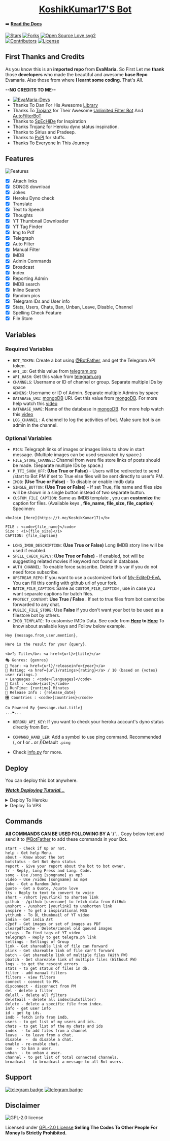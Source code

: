 <h1 align="center">
  <b><a href="https://KoshikKumar17.github.io/My-EditeD-EvA/bot">KoshikKumar17'S Bot</a></b>
</h1>



➡️ **[Read the Docs](https://KoshikKumar17.github.io/My-EditeD-EvA)**



[![Stars](https://img.shields.io/github/stars/KoshikKumar17/My-EditeD-EvA?style=flat-square&color=yellow)](https://github.com/KoshikKumar17/My-EditeD-EvA/stargazers)
[![Forks](https://img.shields.io/github/forks/KoshikKumar17/My-EditeD-EvA?style=flat-square&color=orange)](https://github.com/KoshikKumar17/My-EditeD-EvA/fork)
[![Open Source Love svg2](https://badges.frapsoft.com/os/v2/open-source.svg?v=103)](https://github.com/KoshikKumar17/My-EditeD-EvA)   
[![Contributors](https://img.shields.io/github/contributors/KoshikKumar17/My-EditeD-EvA?style=flat-square&color=green)](https://github.com/KoshikKumar17/My-EditeD-EvA)
[![License](https://img.shields.io/badge/License-GPL-blue)](https://github.com/KoshikKumar17/My-EditeD-EvA/blob/main/LICENSE)

## First Thanks and Credits
As you know this is an **imported repo** from **EvaMaria.** So First Let me **thank** those **developers** who made the beautiful and awesome **base Repo** Evamaria. Also those from where **I learnt some coding**.
That's All. 

**--NO CREDITS TO ME--**

- [![EvaMaria-Devs](https://img.shields.io/static/v1?label=EvaMaria&message=devs&color=critical)](https://telegram.dog/EvaMariaDevs)
 - Thanks To Dan For His Awesome [Library](https://github.com/pyrogram/pyrogram)
 - Thanks To [Trojanz](https://github.com/trojanzhex) for Their Awesome [Unlimited Filter Bot](https://github.com/TroJanzHEX/Unlimited-Filter-Bot) And [AutoFilterBoT](https://github.com/trojanzhex/auto-filter-bot)
 - Thanks to [SpEcHiDe](https://t.me/SpEcHlDe) for Inspiration
 - Thanks Trojanz for Heroku dyno status inspiration.
 - Thanks to Sirius and Pradeep.
 - Thanks to [PyPI](https://PyPI.org) for stuffs.
 - Thanks To Everyone In This Journey


## Features

![Features](https://telegra.ph/file/1f16236a1f9e3801abd91.jpg)

- [x] Attach links
- [x] SONGS download
- [x] Jokes
- [x] Heroku Dyno check
- [x] Translate
- [x] Text to Speech
- [x] Thoughts
- [x] YT Thumbnail Downloader
- [x] YT Tag Finder
- [x] Img to Pdf
- [x] Telegraph
- [x] Auto Filter
- [x] Manual Filter
- [x] IMDB
- [x] Admin Commands
- [x] Broadcast
- [x] Index
- [x] Reporting Admin
- [x] IMDB search
- [x] Inline Search
- [x] Random pics
- [x] Telegram IDs and User info 
- [x] Stats, Users, Chats, Ban, Unban, Leave, Disable, Channel
- [x] Spelling Check Feature
- [x] File Store

## Variables


### Required Variables
* `BOT_TOKEN`: Create a bot using [@BotFather](https://telegram.dog/BotFather), and get the Telegram API token.
* `API_ID`: Get this value from [telegram.org](https://my.telegram.org/apps)
* `API_HASH`: Get this value from [telegram.org](https://my.telegram.org/apps)
* `CHANNELS`: Username or ID of channel or group. Separate multiple IDs by space
* `ADMINS`: Username or ID of Admin. Separate multiple Admins by space
* `DATABASE_URI`: [mongoDB](https://www.mongodb.com) URI. Get this value from [mongoDB](https://www.mongodb.com). For more help watch this [video](https://youtu.be/1G1XwEOnxxo)
* `DATABASE_NAME`: Name of the database in [mongoDB](https://www.mongodb.com). For more help watch this [video](https://youtu.be/1G1XwEOnxxo)
* `LOG_CHANNEL` : A channel to log the activities of bot. Make sure bot is an admin in the channel.
### Optional Variables
* `PICS`: Telegraph links of images or images links to show in start message. (Multiple images can be used separated by space.)
* `FILE_STORE_CHANNEL`: Channel from were file store links of posts should be made. (Separate multiple IDs by space.)
* `P_TTI_SHOW_OFF`: **(Use True or False)** - Users will be redirected to send /start to Bot PM  if set to True else files will be sent  directly to user's PM.
* `IMDB`: **(Use True or False)** - To disable or enable imdb data
* `SINGLE_BUTTON`: **(Use True or False)** - If set True, file name and files size will be shown in a single button instead of two separate button.
* `CUSTOM_FILE_CAPTION`: Same as IMDB template , you can **customize** the caption for files. (Available keys , **file_name, file_size, file_caption**)
 Specimen: 
```
<b>Join [Here](https://t.me/KoshikKumar17)</b> 

FILE : <code>{file_name}</code> 
Size : <i>{file_size}</i>
CAPTION: {file_caption}
```
* `LONG_IMDB_DESCRIPTION`: **(Use True or False)**  Long IMDB story line will be used if enabled.
* `SPELL_CHECK_REPLY`: **(Use True or False)** - if enabled, bot will be suggesting related movies if keyword not found in database.
* `AUTH_CHANNEL`: To enable force subscribe. Delete this var if you do not need force subscribe.
* `UPSTREAM_REPO`: If you want to use a customized fork of [My-EditeD-EvA](https://github.com/KoshikKumar17/My-EditeD-EvA), You can fill this config with github url of your fork.
* `BATCH_FILE_CAPTION`: Same as `CUSTOM_FILE_CAPTION` , use in case you want separate captions for batch files.
* `PROTECT_CONTENT`: **Use True / False** . If set to true files from bot cannot be forwarded to any chat.
* `PUBLIC_FILE_STORE`: Use **False** if you don't want your bot to be used as a filestore bot by others.
* `IMDB_TEMPLATE`: To customise IMDb Data. See code from **[Here](https://github.com/KoshikKumar17/My-EditeD-EvA/blob/V2.0/plugins/pm_filter.py#L1002) to [Here](https://github.com/KoshikKumar17/My-EditeD-EvA/blob/V2.0/plugins/pm_filter.py#L1029)** To know about available keys and Follow below example.
```
Hey {message.from_user.mention},

Here is the result for your {query}.

<b>🏷 Title</b>: <a href={url}>{title}</a>
🎭 Genres: {genres}
📆 Year: <a href={url}/releaseinfo>{year}</a>
🌟 Rating: <a href={url}/ratings>{rating}</a> / 10 (based on {votes} user ratings.)
☀️ Languages : <code>{languages}</code>
👥 Cast : <code>{cast}</code>
📀 RunTime: {runtime} Minutes
📆 Release Info : {release_date}
🎛 Countries : <code>{countries}</code>

Co Powered By {message.chat.title}
...❤️...
```
* `HEROKU_API_KEY`: If you want to check your heroku account's dyno status directly from Bot.
* `COMMAND_HAND_LER`: Add a symbol to use ping command. Recommended (**,** or **!** or **.** or **/**)Default `.ping`

* Check [info.py](https://github.com/KoshikKumar17/My-EditeD-EvA/blob/V2.0/plugins/info.py) for more.


## Deploy
You can deploy this bot anywhere.

<i>**[Watch Deploying Tutorial...](https://youtu.be/1G1XwEOnxxo)**</i>

<details><summary>Deploy To Heroku</summary>
<p>
<br>
<a href="https://telegram.dog/XTZ_HerokuBot?start=S29zaGlrS3VtYXIxNy9NeS1FZGl0ZUQtRXZBIFYyLjA">
  <img src="https://www.herokucdn.com/deploy/button.svg" alt="Deploy">
</a>

**OR**

<a href="https://heroku.com/deploy?template=https://github.com/KoshikKumar17/My-EditeD-EvA">
  <img src="https://www.herokucdn.com/deploy/button.svg" alt="Deploy">
</a>
</p>
</details>

<details><summary>Deploy To VPS</summary>
<p>
<pre>
git clone https://github.com/KoshikKumar17/My-EditeD-EvA
# Install Packages
pip3 install -U -r requirements.txt
Edit info.py with variables as given below then run bot.
python3 bot.py
</pre>
</p>
</details>


## Commands
**All COMMANDS CAN BE USED FOLLOWING BY A '/'.**
.
Copy below text and send it to [@BotFather](https://telegram.me/botfather) to add these commands in your Bot.
```
start - Check if Up or not.
help - Get help Menu.
about - Know about the bot
botstatus - Get Bot dyno status
report - Give your report about the bot to bot owner.
tr - Reply, Long Press and Lang. Code.
song - Use /song [songname] as mp3
video - Use /video [songname] as mp4
joke - Get a Random Joke
quote - Get a Quote, /quote love
tts - Reply to text to convert to voice
short - /short [yourlink] to shorten link
github - /github [username] to fetch data from GitHub
unshort - /unshort [yourlink] to unshorten link
inspire - To get a inspirational MSG
ytthumb - To DL thumbnail of YT video
india - Get india Art
c2pdf - Get images or set of images as PDF
clearpdfcache - Delete/cancel old queued images
yttags - To find tags of YT video
telegraph - Reply to get telegra.ph link
settings - Settings of Group
link - Get shareable link of file can forward
plink - Get shareable link of file can't forward
batch - Get shareable link of multiple files (With FW)
pbatch - Get shareable link of multiple files (Without FW) 
logs - to get the rescent errors
stats - to get status of files in db.
filter - add manual filters
filters - view filters
connect - connect to PM.
disconnect - disconnect from PM
del - delete a filter
delall - delete all filters
deleteall - delete all index(autofilter)
delete - delete a specific file from index.
info - get user info
id - get tg ids.
imdb - fetch info from imdb.
users - to get list of my users and ids.
chats - to get list of the my chats and ids 
index  - to add files from a channel
leave  - to leave from a chat.
disable  -  do disable a chat.
enable - re-enable chat.
ban  - to ban a user.
unban  - to unban a user.
channel - to get list of total connected channels.
broadcast - to broadcast a message to all Bot users.
```
## Support
[![telegram badge](https://img.shields.io/badge/Telegram-Bot-30302f?style=flat&logo=telegram)](https://telegram.me/MYBOTKK_17BOT)
[![telegram badge](https://img.shields.io/badge/Telegram-Channel-30302f?style=flat&logo=telegram)](https://telegram.me/KOSHIKKUMAR17)

## Disclaimer
![GPL-2.0 license](./assets/LICENSE.png)

Licensed under [GPL-2.0 License](https://github.com/KoshikKumar17/My-EditeD-EvA/blob/main/LICENSE)
**Selling The Codes To Other People For Money Is Strictly Prohibited.**
